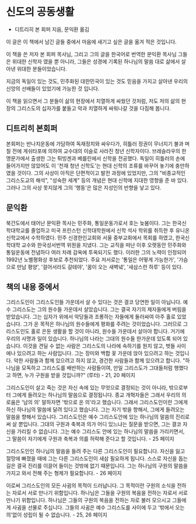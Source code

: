 # 신도의 공동생활

* 디트리히 본 회퍼 지음, 문익환 옮김

이 글은 이 책에서 남긴 글들 중에서 마음에 새기고 싶은 글을 옮겨 적은 것입니다.

이 책을 쓴 저자 본 회퍼 목사님, 그리고 그의 글을 한국어로 번역한 문익환 목사님 그들은 위대한 신학자 였을 뿐 아니라, 그들은 성경에 기록된 하나님의 말씀 대로 삶에서 살아낸 위대한 분들이었습니다.

지금의 독일이 있는 것도, 민주화된 대한민국이 있는 것도 믿음을 가지고 살아낸 우리의 신앙의 선배들이 있었기에 가능한 것 입니다.

이 책을 읽으면서 그 분들이 삶의 현장에서 치열하게 싸웠던 것처럼, 저도 저의 삶의 현장의 그리스도의 십자가를 붙들고 악과 치열하게 싸워나갈 것을 다짐해 봅니다.



## 디트리히 본회퍼

본회퍼는 반나치운동에 가담하여 독재정치와 싸우다가, 히틀러 정권이 무너지기 불과 며칠 전에 게쉬타포에 의하여 교수대의 이슬로 사라진 청년 신학자이다. 브레슬라우의 한 명문가에서 출생한 그는 튀빙겐과 베를린에서 신학을 전공했다. 독일이 히틀러의 손에 들어가지만 않았어도 이 '천재 청년 신학도'는 현대 신학의 조류를 바꾸어 놓기에 충만하였을 것이다. 그의 사상이 아직은 단편적이고 발전 과정에 있었지만, 그의 "비종교적인 그리스도교의 해석", "성숙한 세계" 등의 개념은 현대 신학에 지대한 영향을 준 바 있다. 그러나 그의 사상 못지않게 그의 '행동'은 많은 지성인의 반향을 낳고 있다.



## 문익환

북간도에서 태어난 문익환 목사는 민주화, 통일운동가로서 호는 늦봄이다. 그는 한국신학대학교를 졸업하고 미국 프린스턴 신학대학원에서 신학 석사 학위를 취득한 후 유니온 신학교에서 수학하였다. 민주 신경한인교회와 서울 중부교회에서 목회를 하였고, 한국신학대학 교수와 한국성서번역 위원을 지냈다. 그는 교직을 떠난 이후 오랫동안 민주화와 통일운동에 전념하다 여러 차례 감옥에 투옥되기도 했다. 이러한 그의 노력이 인정되어 1992년 노벨평화상 후보로 추천되었다. 주요 저서로는 '통일은 어떻게 가능한가', '가슴으로 만남 평양', '걸어서라도 갈테야', '꿈이 오는 새벽녘', '새삼스런 하루' 등이 있다.



## 책의 내용 중에서

그리스도인이 그리스도인들 가운데서 살 수 있다는 것은 결코 당연한 일이 아닙니다. 예수 그리스도는 그의 원수들 가운데서 살았습니다. 그는 결국 자기의 제자들에게 버림을 받았습니다. 그는 십자가 위에서 악당들과 조롱하는 자들에게 둘러싸여 아주 홀로 있었습니다. 그가 온 목적은 하나님의 원수들에게 평화를 주려는 것이었습니다. 그러므로 그리스도인도 홀로 은둔 생활을 할 것이 아니라, 원수들 가운데서 살아야 합니다. 거기에 우리의 사명과 일이 있습니다. 하나님의 나라는 그대의 원수들 한가운데 있도록 되어 있습니다. 이것을 견딜 수 없는 사람은 그리스도의 나라에 속하기를 원치 않고, 벗들 사이에나 있으려고 하는 사람입니다. 그는 장미와 백합 꽃 가운데 앉아 있으려고 하는 것입니다. 악한 사람들과 함께 있으려고 하지 않고, 경건한 사람들과 함께 있으려고 합니다. "하나님을 모독하고 그리스도를 배반하는 사람들이여, 만일 그리스도가 그대들처럼 행했다고 하면, 누가 구원을 받을 것입니까?" (루터) - 21, 20 페이지

그리스도인이 살고 죽는 것은 자신 속에 있는 무엇으로 결정되는 것이 아니라, 밖으로부터 그에게 들려오는 하나님의 말씀으로 결정됩니다. 종교 개혁자들은 그래서 우리의 의로움은 '남의 의' 말하자면 '밖으로 온 의'라고 했습니다. 그래서 그리스도인이란 그에게 하신 하나님의 말씀에 달려 있다고 했습니다. 그는 자기 밖을 향해서, 그에게 들려오는 말씀을 향해서 있습니다. 그리스도인은 예수 그리스도안에 있는 하나님의 말씀의 진리로써 살 뿐입니다. 그대의 구원과 축복과 의가 어디 있느냐는 질문을 받으면, 그는 결코 자신을 가리킬 수 없습니다. 그는 예수 그리스도 안에 있는 하나님의 말씀을 가리키면서, 그 말씀이 자기에게 구원과 축복과 의를 허락해 준다고 할 것입니다. - 25 페이지

그리스도인인 하나님의 말씀을 들려 주는 다른 그리스도인이 필요합니다. 자신을 잃고 절망에 빠졌을 때에 그는 다른 그리스도인이 새삼 필요하게 됩니다. 스스로 자신을 돕는 길은 결국 진리를 이끌어 들이는 것밖에 없기 때문입니다. 그는 하나님의 구원의 말씀을 가지고 와서 전해 주는 형제가 필요합니다. - 26 페이지

이로써 그리스도인의 모든 사귐의 목적이 드러납니다. 그 목적이란 구원의 소식을 전하는 자로서 서로 만나기 위함입니다. 하나님은 그들을 구원의 복음을 전하는 자로서 서로 만나기 위함입니다. 하나님은 그들의 구원의 복음을 전하는 자로 불러 모으시고 그들에게 사귐을 선물로 주십니다. 그들의 사귐은 예수 그리스도를 사이에 두고 '밖에서 오는 의'없이 성립이 될 수 없습니다. - 25, 26 페이지







